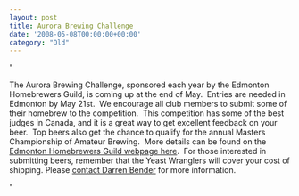 ```yaml
---
layout: post
title: Aurora Brewing Challenge
date: '2008-05-08T00:00:00+00:00'
category: "Old"
---
```

"<p>The Aurora Brewing Challenge&#44; sponsored each year by the Edmonton Homebrewers Guild&#44; is coming up at the end of May.&nbsp; Entries are needed in Edmonton by May 21st.&nbsp; We encourage all club members to submit some of their homebrew&nbsp;to the competition.&nbsp; This competition has some of the best judges in Canada&#44; and it is a great&nbsp;way to get excellent feedback on your beer.&nbsp;&nbsp;Top beers also get the chance to qualify&nbsp;for the annual Masters Championship of Amateur Brewing.&nbsp; More details can be found on the <a href="http://ehg.ca/?q=ABC2008" target="_blank">Edmonton Homebrewers Guild webpage here</a>.&nbsp; For those interested in submitting beers&#44; remember that the Yeast Wranglers will cover your&nbsp;cost of shipping.&nbsp;Please <a href="http://www.yeastwranglers.ca/About/ContactUs/ContactDarren/tabid/312/Default.aspx" onclick="window.open(this.href&#44;''&#44;'resizable=yes&#44;location=no&#44;menubar=no&#44;scrollbars=no&#44;status=no&#44;toolbar=no&#44;fullscreen=no&#44;dependent=no&#44;width=700&#44;height=800&#44;status'); return false">contact Darren Bender</a> for more information.</p>"
